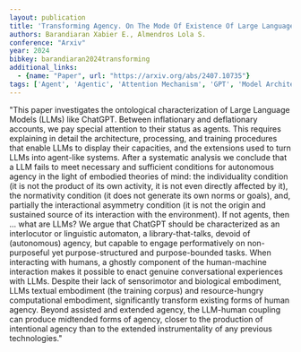 ```yaml
---
layout: publication
title: 'Transforming Agency. On The Mode Of Existence Of Large Language Models'
authors: Barandiaran Xabier E., Almendros Lola S.
conference: "Arxiv"
year: 2024
bibkey: barandiaran2024transforming
additional_links:
  - {name: "Paper", url: "https://arxiv.org/abs/2407.10735"}
tags: ['Agent', 'Agentic', 'Attention Mechanism', 'GPT', 'Model Architecture', 'Reinforcement Learning', 'Tools', 'Training Techniques']
---
```

"This paper investigates the ontological characterization of Large Language Models (LLMs) like ChatGPT. Between inflationary and deflationary accounts, we pay special attention to their status as agents. This requires explaining in detail the architecture, processing, and training procedures that enable LLMs to display their capacities, and the extensions used to turn LLMs into agent-like systems. After a systematic analysis we conclude that a LLM fails to meet necessary and sufficient conditions for autonomous agency in the light of embodied theories of mind: the individuality condition (it is not the product of its own activity, it is not even directly affected by it), the normativity condition (it does not generate its own norms or goals), and, partially the interactional asymmetry condition (it is not the origin and sustained source of its interaction with the environment). If not agents, then ... what are LLMs? We argue that ChatGPT should be characterized as an interlocutor or linguistic automaton, a library-that-talks, devoid of (autonomous) agency, but capable to engage performatively on non-purposeful yet purpose-structured and purpose-bounded tasks. When interacting with humans, a ghostly component of the human-machine interaction makes it possible to enact genuine conversational experiences with LLMs. Despite their lack of sensorimotor and biological embodiment, LLMs textual embodiment (the training corpus) and resource-hungry computational embodiment, significantly transform existing forms of human agency. Beyond assisted and extended agency, the LLM-human coupling can produce midtended forms of agency, closer to the production of intentional agency than to the extended instrumentality of any previous technologies."

